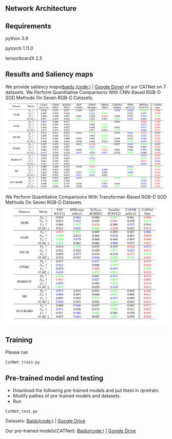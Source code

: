 # 
## Network Architecture
## Requirements
python 3.9

pytorch 1.11.0

tensorboardX 2.5
## Results and Saliency maps
We provide saliency maps([baidu (code:)](https://note.youdao.com/) | [Google Drive](https://note.youdao.com/)) of our CATNet on 7 datasets.
We Perform Quantitative Comparisons  With CNN-Based RGB-D SOD
Methods On Seven  RGB-D Datasets.
![snipaste_2022-12-23_21-18-58.png](figs/Snipaste_2022-12-23_21-18-58.png)
We Perform Quantitative Comparisons  With Transformer-Based RGB-D SOD
Methods On Seven  RGB-D Datasets.
![snipaste_2022-12-23_21-18-50.png](figs/Snipaste_2022-12-23_21-18-50.png)
## Training
Please run 
```
CatNet_train.py
```
## Pre-trained model and testing
- Download the following pre-trained models and put them in /pretrain.
- Modify pathes of pre-trained models and datasets.
- Run 
```
CatNet_test.py
```
Datasets:
[Baidu(code:)](https://note.youdao.com/) | [Google Drive](https://note.youdao.com/)

Our pre-trained models(CATNet):
[Baidu(code:)](https://note.youdao.com/) | [Google Drive](https://note.youdao.com/)



